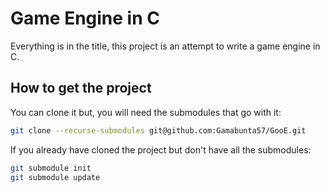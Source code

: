 # Game Engine in C

Everything is in the title, this project is an attempt to write a game engine in C.

## How to get the project

You can clone it but, you will need the submodules that go with it:

```bash
git clone --recurse-submodules git@github.com:Gamabunta57/GooE.git
```

If you already have cloned the project but don't have all the submodules:

```bash
git submodule init
git submodule update
```
